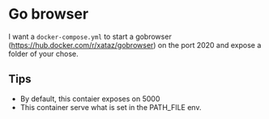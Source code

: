 # Go browser

I want a `docker-compose.yml` to start a gobrowser (https://hub.docker.com/r/xataz/gobrowser) on the port 2020 and expose a folder of your chose.

## Tips

* By default, this contaier exposes on 5000
* This container serve what is set in the PATH_FILE env.
